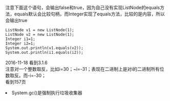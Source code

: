 注意下面这个语句，会输出false和true，因为自己没有实现ListNode的equals方法，equals默认会比较句柄，而Integer实现了equals方法，比较的是内容，所以会输出true
 ```
ListNode v1 = new ListNode(1);
ListNode v2 = new ListNode(1);
Integer i1=1;
Integer i2=1;
System.out.println(v1.equals(v2));
System.out.println(i1.equals(i2));
```	
2016-11-18 看到3.1.6<br>
注意对一个整数取反，比如i=30；~i=-31；表现在二进制上是对i的二进制所有位数取反。而-i=-30；<br>
看到157页<br>
<li>System.gc()是强制执行垃圾收集器
<ref>

